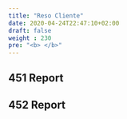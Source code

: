 ```yaml
---
title: "Reso Cliente"
date: 2020-04-24T22:47:10+02:00
draft: false
weight : 230
pre: "<b> </b>"
---
```



## 451 Report 



## 452 Report
